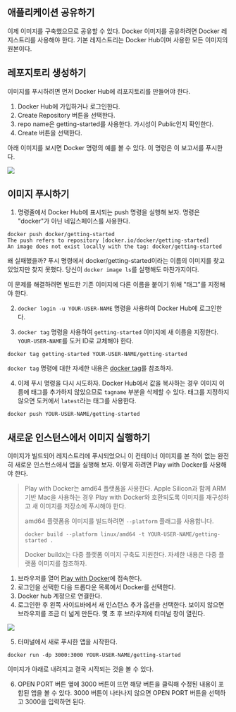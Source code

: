 ## 애플리케이션 공유하기

이제 이미지를 구축했으므로 공유할 수 있다. Docker 이미지를 공유하려면 Docker 레지스트리를 사용해야
한다. 기본 레지스트리는 Docker Hub이며 사용한 모든 이미지의 원본이다.

## 레포지토리 생성하기

이미지를 푸시하려면 먼저 Docker Hub에 리포지토리를 만들어야 한다.

1. Docker Hub에 가입하거나 로그인한다.
2. Create Repository 버튼을 선택한다.
3. repo name은 getting-started를 사용한다. 가시성이 Public인지 확인한다.
4. Create 버튼을 선택한다.

아래 이미지를 보시면 Docker 명령의 예를 볼 수 있다. 이 명령은 이 보고서를 푸시한다.

![](https://docs.docker.com/get-started/images/push-command.png)

## 이미지 푸시하기

1. 명령줄에서 Docker Hub에 표시되는 push 명령을 실행해 보자. 명령은 "docker"가 아닌
   네임스페이스를 사용한다.

```
docker push docker/getting-started
The push refers to repository [docker.io/docker/getting-started]
An image does not exist locally with the tag: docker/getting-started
```

왜 실패했을까? 푸시 명령에서 docker/getting-started이라는 이름의 이미지를 찾고 있었지만 찾지
못했다. 당신이 `docker image ls`를 실행해도 마찬가지이다.

이 문제를 해결하려면 빌드한 기존 이미지에 다른 이름을 붙이기 위해 "태그"를 지정해야 한다.

2. `docker login -u YOUR-USER-NAME` 명령을 사용하여 Docker Hub에 로그인한다.

3. `docker tag` 명령을 사용하여 `getting-started` 이미지에 새 이름을 지정한다.
   `YOUR-USER-NAME`를 도커 ID로 교체해야 한다.

```
docker tag getting-started YOUR-USER-NAME/getting-started
```

`docker tag` 명령에 대한 자세한 내용은 [docker tag](https://docs.docker.com/engine/reference/commandline/tag/)를
참조하자.

4. 이제 푸시 명령을 다시 시도하자. Docker Hub에서 값을 복사하는 경우 이미지 이름에 태그를 추가하지
   않았으므로 `tagname` 부분을 삭제할 수 있다. 태그를 지정하지 않으면 도커에서 `latest`라는 태그를
   사용한다.

```
docker push YOUR-USER-NAME/getting-started
```

## 새로운 인스턴스에서 이미지 실행하기

이미지가 빌드되어 레지스트리에 푸시되었으니 이 컨테이너 이미지를 본 적이 없는 완전히 새로운 인스턴스에서
앱을 실행해 보자. 이렇게 하려면 Play with Docker를 사용해야 한다.

> Play with Docker는 amd64 플랫폼을 사용한다. Apple Silicon과 함께 ARM 기반 Mac을
사용하는 경우 Play with Docker와 호환되도록 이미지를 재구성하고 새 이미지를 저장소에 푸시해야 한다.
>
> amd64 플랫폼용 이미지를 빌드하려면 `--platform` 플래그를 사용합니다.
>
> ```
> docker build --platform linux/amd64 -t YOUR-USER-NAME/getting-started .
> ```
>
> Docker buildx는 다중 플랫폼 이미지 구축도 지원한다. 자세한 내용은 다중 플랫폼 이미지를 참조하자.

1. 브라우저를 열어 [Play with Docker](https://labs.play-with-docker.com/)에 접속한다.
2. 로그인을 선택한 다음 드롭다운 목록에서 Docker를 선택한다.
3. Docker hub 계정으로 연결한다.
4. 로그인한 후 왼쪽 사이드바에서 새 인스턴스 추가 옵션을 선택한다. 보이지 않으면 브라우저를 조금 더
   넓게 만든다. 몇 초 후 브라우저에 터미널 창이 열린다.

![](https://docs.docker.com/get-started/images/pwd-add-new-instance.png)

5. 터미널에서 새로 푸시한 앱을 시작한다.

```
docker run -dp 3000:3000 YOUR-USER-NAME/getting-started
```

이미지가 아래로 내려지고 결국 시작되는 것을 볼 수 있다.

6. OPEN PORT 버튼 옆에 3000 버튼이 뜨면 해당 버튼을 클릭해 수정된 내용이 포함된 앱을 볼 수 있다.
   3000 버튼이 나타나지 않으면 OPEN PORT 버튼을 선택하고 3000을 입력하면 된다.
